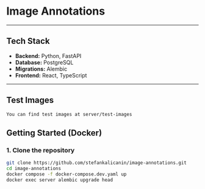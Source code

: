 # Image Annotations

---

## Tech Stack

- **Backend:** Python, FastAPI  
- **Database:** PostgreSQL  
- **Migrations:** Alembic  
- **Frontend:** React, TypeScript  

---

## Test Images
    You can find test images at server/test-images

##  Getting Started (Docker)
### 1. Clone the repository
```bash
git clone https://github.com/stefankalicanin/image-annotations.git
cd image-annotations
docker compose -f docker-compose.dev.yaml up
docker exec server alembic upgrade head



